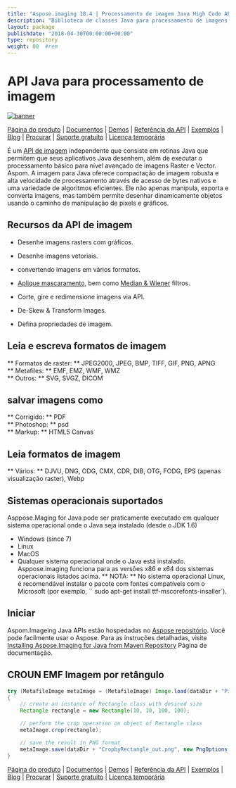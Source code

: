 ```yaml
---
title: "Aspose.imaging 18.4 | Processamento de imagem Java High Code API" 
description: "Biblioteca de classes Java para processamento de imagens, manipulação e conversão. Suporta mascaramento, filtros, deskew, transformação da matriz, formas, dithering e vetores." 
layout: package
publishdate: "2018-04-30T00:00:00+00:00"
type: repository
weight: 00	#rem
---
```


# API Java para processamento de imagem
[![banner](../aspose_imaging-for-java-banner.png)](./)

[Página do produto](https://products.aspose.com/imaging/java) | [Documentos](https://docs.aspose.com/imaging/java/) | [Demos](https://products.aspose.app/imaging/family) | [Referência da API](https://apireference.aspose.com/imaging/java) | [Exemplos](https://github.com/aspose-imaging/Aspose.Imaging-for-Java) | [Blog](https://blog.aspose.com/category/imaging/) | [Procurar](https://search.aspose.com/) | [Suporte gratuito](https://forum.aspose.com/c/imaging) | [Licença temporária](https://purchase.aspose.com/temporary-license)

É um [API de imagem](https://products.aspose.com/imaging/java) independente que consiste em rotinas Java que permitem que seus aplicativos Java desenhem, além de executar o processamento básico para nível avançado de imagens Raster e Vector.
Aspom. A imagem para Java oferece compactação de imagem robusta e alta velocidade de processamento através de acesso de bytes nativos e uma variedade de algoritmos eficientes. Ele não apenas manipula, exporta e converta imagens, mas também permite desenhar dinamicamente objetos usando o caminho de manipulação de pixels e gráficos.

## Recursos da API de imagem
- Desenhe imagens rasters com gráficos.
- Desenhe imagens vetoriais.
- convertendo imagens em vários formatos.

- [Aplique mascaramento](https://docs.aspose.com/imaging/java/applying-masking-to-images/), bem como [Median & Wiener](https://docs.aspose.com/imaging/java/applying-median-and-wiener-filters/) filtros.
- Corte, gire e redimensione imagens via API.
- De-Skew & Transform Images.
- Defina propriedades de imagem.

## Leia e escreva formatos de imagem
** Formatos de raster: ** JPEG2000, JPEG, BMP, TIFF, GIF, PNG, APNG \
** Metafiles: ** EMF, EMZ, WMF, WMZ \
** Outros: ** SVG, SVGZ, DICOM

## salvar imagens como
** Corrigido: ** PDF \
** Photoshop: ** psd \
** Markup: ** HTML5 Canvas

## Leia formatos de imagem
** Vários: ** DJVU, DNG, ODG, CMX, CDR, DIB, OTG, FODG, EPS (apenas visualização raster), Webp

## Sistemas operacionais suportados
Asppose.Maging for Java pode ser praticamente executado em qualquer sistema operacional onde o Java seja instalado (desde o JDK 1.6)
- Windows (since 7)
- Linux
- MacOS
- Qualquer sistema operacional onde o Java está instalado.
Asppose.imaging funciona para as versões x86 e x64 dos sistemas operacionais listados acima.
** NOTA: ** No sistema operacional Linux, é recomendável instalar o pacote com fontes compatíveis com o Microsoft (por exemplo, `` sudo apt-get install ttf-mscorefonts-insaller`).

## Iniciar

Aspom.Imageing Java APIs estão hospedadas no [Aspose repositório](https://repository.aspose.com/imaging/). Você pode facilmente usar o Aspose. Para as instruções detalhadas, visite [Installing Aspose.Imaging for Java from Maven Repository](https://docs.aspose.com/imaging/java/installation/) Página de documentação.

## CROUN EMF Imagem por retângulo

```java
try (MetafileImage metaImage = (MetafileImage) Image.load(dataDir + "Picture1.emf"))
{
	// create an instance of Rectangle class with desired size
	Rectangle rectangle = new Rectangle(10, 10, 100, 100);

	// perform the crop operation on object of Rectangle class
	metaImage.crop(rectangle);

	// save the result in PNG format
	metaImage.save(dataDir + "CropbyRectangle_out.png", new PngOptions());
}
```

[Página do produto](https://products.aspose.com/imaging/java) | [Documentos](https://docs.aspose.com/imaging/java/) | [Demos](https://products.aspose.app/imaging/family) | [Referência da API](https://apireference.aspose.com/imaging/java) | [Exemplos](https://github.com/aspose-imaging/Aspose.Imaging-for-Java) | [Blog](https://blog.aspose.com/category/imaging/) | [Procurar](https://search.aspose.com/) | [Suporte gratuito](https://forum.aspose.com/c/imaging) | [Licença temporária](https://purchase.aspose.com/temporary-license)
